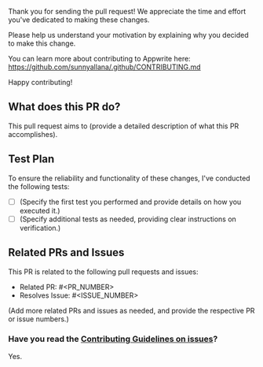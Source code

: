 Thank you for sending the pull request! We appreciate the time and effort you've dedicated to making these changes.

Please help us understand your motivation by explaining why you decided to make this change.

You can learn more about contributing to Appwrite here: https://github.com/sunnyallana/.github/CONTRIBUTING.md

Happy contributing!


## What does this PR do?

This pull request aims to (provide a detailed description of what this PR accomplishes).

## Test Plan

To ensure the reliability and functionality of these changes, I've conducted the following tests:

- [ ] (Specify the first test you performed and provide details on how you executed it.)
- [ ] (Specify additional tests as needed, providing clear instructions on verification.)

## Related PRs and Issues

This PR is related to the following pull requests and issues:

- Related PR: #<PR_NUMBER>
- Resolves Issue: #<ISSUE_NUMBER>

(Add more related PRs and issues as needed, and provide the respective PR or issue numbers.)

### Have you read the [Contributing Guidelines on issues](https://github.com/sunnyallana/.github/CONTRIBUTING.md)?

Yes.
